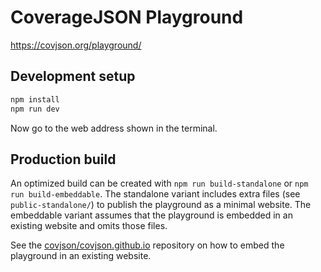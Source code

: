 # CoverageJSON Playground

https://covjson.org/playground/

## Development setup

```sh
npm install
npm run dev
```

Now go to the web address shown in the terminal.

## Production build

An optimized build can be created with `npm run build-standalone` or `npm run build-embeddable`. The standalone variant includes extra files (see `public-standalone/`) to publish the playground as a minimal website. The embeddable variant assumes that the playground is embedded in an existing website and omits those files.

See the [covjson/covjson.github.io](https://github.com/covjson/covjson.github.io) repository on how to embed the playground in an existing website.
